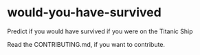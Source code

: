 # would-you-have-survived
Predict if you would have survived if you were on the Titanic Ship


Read the CONTRIBUTING.md, if you want to contribute.
